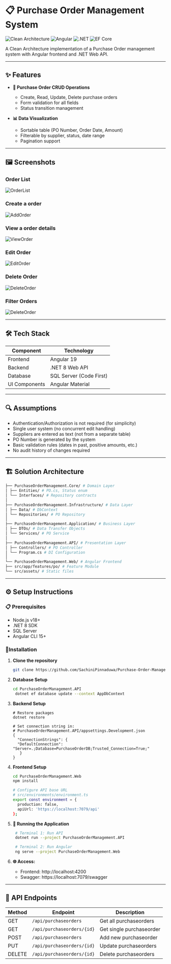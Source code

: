 # 📋 Purchase Order Management System

![Clean Architecture](https://img.shields.io/badge/Architecture-Clean%20Architecture-009688?logo=dotnet)
![Angular](https://img.shields.io/badge/Angular-19-DD0031?logo=angular)
![.NET](https://img.shields.io/badge/.NET-8-512BD4?logo=dotnet)
![EF Core](https://img.shields.io/badge/EF%20Core-6-512BD4?logo=dotnet)

A Clean Architecture implementation of a Purchase Order management system with Angular frontend and .NET Web API.

---

## ✨ Features 

- **📝 Purchase Order CRUD Operations**
  - Create, Read, Update, Delete purchase orders
  - Form validation for all fields
  - Status transition management

- **📊 Data Visualization**
  - Sortable table (PO Number, Order Date, Amount)
  - Filterable by supplier, status, date range
  - Pagination support

---

## 🖼️ Screenshots 

### Order List
![OrderList](Screenshots/PurchaseOrdersView.png)

### Create a order
![AddOrder](Screenshots/CreatePurchaseOrder.png)

### View a order details
![ViewOrder](Screenshots/PurchaseOrderDetails.png)

### Edit Order
![EditOrder](Screenshots/EditPurchaseOrder.png)

### Delete Order
![DeleteOrder](Screenshots/DeletePurchaseOrder.png)

### Filter Orders
![DeleteOrder](Screenshots/FilterOrders.png)



---

## 🛠️ Tech Stack 

| Component       | Technology              |
|-----------------|-------------------------|
| Frontend        | Angular 19              |
| Backend         | .NET 8 Web API          |
| Database        | SQL Server (Code First) |
| UI Components   | Angular Material        |

---
## 🔍 Assumptions

  - Authentication/Authorization is not required (for simplicity)
  - Single user system (no concurrent edit handling)
  - Suppliers are entered as text (not from a separate table)
  - PO Number is generated by the system
  - Basic validation rules (dates in past, positive amounts, etc.)
  - No audit history of changes required
  
---

## 🏗️ Solution Architecture
```bash
├── PurchaseOrderManagement.Core/ # Domain Layer
│ ├── Entities/ # PO.cs, Status enum
│ └── Interfaces/ # Repository contracts
│
├── PurchaseOrderManagement.Infrastructure/ # Data Layer
│ ├── Data/ # DbContext
│ └── Repositories/ # PO Repository
│
├── PurchaseOrderManagement.Application/ # Business Layer
│ ├── DTOs/ # Data Transfer Objects
│ └── Services/ # PO Service
│
├── PurchaseOrderManagement.API/ # Presentation Layer
│ ├── Controllers/ # PO Controller
│ └── Program.cs # DI Configuration
│
└── PurchaseOrderManagement.Web/ # Angular Frontend
├── src/app/features/po/ # Feature Module
└── src/assets/ # Static files

```
---

## ⚙️ Setup Instructions

### 📋 Prerequisites
- Node.js v18+
- .NET 8 SDK
- SQL Server
- Angular CLI 15+
  
### 🚀Installation

1. **Clone the repository**
   ```bash
   git clone https://github.com/SachiniPinnaduwa/Purchase-Order-Management-App.git
   ```
2. **Database Setup**
   ```bash
   cd PurchaseOrderManagement.API
    dotnet ef database update --context AppDbContext
    ```
   
3. **Backend Setup**
   ```
   # Restore packages
   dotnet restore

   # Set connection string in:
   # PurchaseOrderManagement.API/appsettings.Development.json
   {
     "ConnectionStrings": {
     "DefaultConnection": "Server=.;Database=PurchaseOrderDB;Trusted_Connection=True;"
      }
   }
   ```

4. **Frontend Setup**
    ```bash 
    cd PurchaseOrderManagement.Web
    npm install
    
    # Configure API base URL
    # src/environments/environment.ts
    export const environment = {
      production: false,
      apiUrl: 'https://localhost:7079/api'
    };
     ```

5. **🚀 Running the Application**
     ```bash 
      # Terminal 1: Run API
      dotnet run --project PurchaseOrderManagement.API
  
      # Terminal 2: Run Angular
      ng serve --project PurchaseOrderManagement.Web
    ```
6. **🌐 Access:**
   - Frontend: http://localhost:4200
   - Swagger: https://localhost:7079/swagger

---

## 🔌 API Endpoints 

| Method | Endpoint                     | Description                   |
|--------|------------------------------|-------------------------------|
| GET    | `/api/purchaseorders`        | Get all purchaseorders        |
| GET    | `/api/purchaseorders/{id}`   | Get single purchaseorder      |
| POST   | `/api/purchaseorders`        | Add new purchaseorder         |
| PUT    | `/api/purchaseorders/{id}`   | Update purchaseorders         |
| DELETE | `/api/purchaseorders/{id}`   | Delete purchaseorders         |
